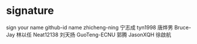 # signature
sign your name
github-id name
zhicheng-ning 宁志成
tyn1998 唐烨男
Bruce-Jay 林以任
Neat12138 刘天扬
GuoTeng-ECNU 郭腾
JasonXQH 徐啟航
